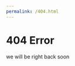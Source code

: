 ```yaml
---
permalink: /404.html
---
```

<html>
<head>
    <title>404Error</title>
<style>
      .h1{
      text-align:center;
      }
      .p{
      text-align:center;
      }
</style>
<body>
  <h1>404 Error</h1>
  <p>we will be right back soon</p>
</body>
</html>
